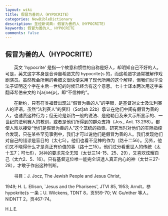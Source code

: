 ```yaml
---
layout: wiki
title: 假冒为善的人（HYPOCRITE）
categories: NewBibleDictionary
description: 圣经新词典: 假冒为善的人（HYPOCRITE）
keywords: 假冒为善的人, HYPOCRITE
comments: false
---
```


## 假冒为善的人（HYPOCRITE）

　　英文 'hypocrite' 是指一个故意和惯性的自称是好人，却明知自己不好的人。可是，英文这字本身是音译自希腊文的 hypocrite{s 的，而这希腊字通常被解作戏剧演员。虽然教会所用的希腊文很快便采用了现代所用的这个解释，但我们似乎没法子证明这个字在主后一世纪的时候已经含有这个意思。七十士译本两次用这字来翻译希伯来文的 h]a{ne{p{，即“不信神的”。

　　在新约，只有符类福音出现过“假冒为善的人”的字眼，是基督对文士及法利赛人的评语。虽然“法利赛人”的资料（Sot]ah 22b）承认在他们中间有假冒为善的人，也谴责这种行为；但无论是新约一般的说法、是他勒目及米大示所显示的、一世纪的法利赛人的教训，或者是他们所得到的群众支持（Jos., Ant. 13.298）。都使人难以接受“他们是假冒为善的人”这个笼统的指责。研究当时对他们的实际指控会发现，只在某些罕见事例中，我们才可以说他们是假冒为善的人。我们发现他们对自己的错谬是盲目的（太七5）。他们也看不见神的作为（路十二56）。另外，他们又不晓得什么才是真正有价值的事（路十三15）。他们过分看重世人的传统（太十五7；可七6），对神的要求完全无知（太廿三14-15、25、29），又喜欢炫耀自己（太六2、5、16）。只有基督这位唯一能完全识透人真正内心的神（太廿三27-28），才敢于作出这种判断。

　　书目：J. Jocz, The Jewish People and Jesus Christ,

1949; H. L. Ellison, `Jesus and the Pharisees', JTVI 85, 1953; Arndt，参 hypokrite{s 一条；U. Wilckens, TDNT 8，页559-70; W. Gu/nther 等人，NIDNTT 2，页467-74。

H.L.E.










